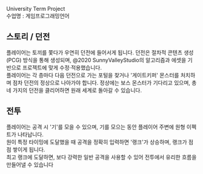 University Term Project  </br>
수업명 : 게임프로그래밍언어
## 스토리 / 던전 
플레이어는 토끼를 쫓다가 우연히 던전에 들어서게 됩니다. 던전은 절차적 콘텐츠 생성(PCG) 방식을 통해 생성되며, @2020 SunnyValleyStudio의 알고리즘과 에셋을 기반으로 프로젝트에 맞게 수정·적용했습니다. </br>
플레이어는 각 층마다 다음 던전으로 가는 포털을 찾거나 '게이트키퍼' 몬스터를 처치하며 점차 던전의 정상으로 나아가야 합니다. 정상에는 보스 몬스터가 기다리고 있으며, 총 네 가지의 던전을 클리어하면 원래 세계로 돌아갈 수 있습니다.
## 전투
플레이어는 공격 시 '기'를 모을 수 있으며, 기를 모으는 동안 플레이어 주변에 원형 이펙트가 나타납니다.  </br>
원이 특정 타이밍에 도달했을 때 공격을 정확히 입력하면 '랭크'가 상승하며, 랭크가 점점 쌓이게 됩니다. </br>
최고 랭크에 도달하면, 보다 강력한 일반 공격을 사용할 수 있어 전투에서 유리한 흐름을 만들어낼 수 있습니다 </br>
